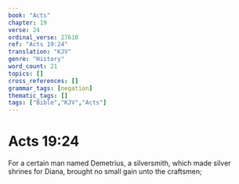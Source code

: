 ```yaml
---
book: "Acts"
chapter: 19
verse: 24
ordinal_verse: 27610
ref: "Acts 19:24"
translation: "KJV"
genre: "History"
word_count: 21
topics: []
cross_references: []
grammar_tags: [negation]
thematic_tags: []
tags: ["Bible","KJV","Acts"]
---
```


# Acts 19:24

For a certain man named Demetrius, a silversmith, which made silver shrines for Diana, brought no small gain unto the craftsmen;
